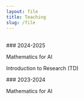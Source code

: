 ```yaml
---
layout: file
title: Teaching
slug: /file
---
```

<br />
### 2024-2025
<p>Mathematics for AI</p>
<p>Introduction to Research (TD)</p>
### 2023-2024
<p>Mathematics for AI</p>
